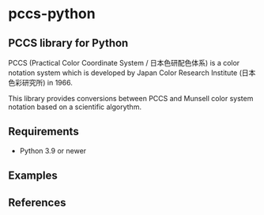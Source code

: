pccs-python
===========

PCCS library for Python
-----------------------

PCCS (Practical Color Coordinate System / 日本色研配色体系) is a color
notation system which is developed by Japan Color Research Institute
(日本色彩研究所) in 1966.

This library provides conversions between PCCS and Munsell color system
notation based on a scientific algorythm.


Requirements
------------

- Python 3.9 or newer


Examples
--------


References
----------


